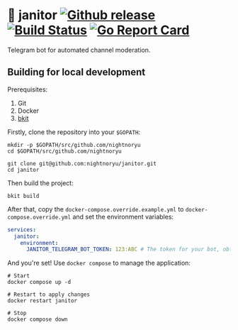 # :cop: janitor [![Github release](https://img.shields.io/github/release/nightnoryu/janitor.svg)](https://github.com/nightnoryu/janitor/releases) [![Build Status](https://github.com/nightnoryu/janitor/actions/workflows/check-go.yml/badge.svg)](https://github.com/nightnoryu/janitor/actions/workflows/check-go.yml) [![Go Report Card](https://goreportcard.com/badge/github.com/nightnoryu/janitor)](https://goreportcard.com/report/github.com/nightnoryu/janitor)

Telegram bot for automated channel moderation.

## Building for local development

Prerequisites:

1. Git
2. Docker
3. [bkit](https://github.com/nightnoryu/bkit)

Firstly, clone the repository into your `$GOPATH`:

```shell
mkdir -p $GOPATH/src/github.com/nightnoryu
cd $GOPATH/src/github.com/nightnoryu

git clone git@github.com:nightnoryu/janitor.git
cd janitor
```

Then build the project:

```shell
bkit build
```

After that, copy the `docker-compose.override.example.yml` to `docker-compose.override.yml` and set the environment variables:

```yaml
services:
  janitor:
    environment:
      JANITOR_TELEGRAM_BOT_TOKEN: 123:ABC # The token for your bot, obtained from t.me/BotFather
```

And you're set! Use `docker compose` to manage the application:

```shell
# Start
docker compose up -d

# Restart to apply changes
docker restart janitor

# Stop
docker compose down
```
